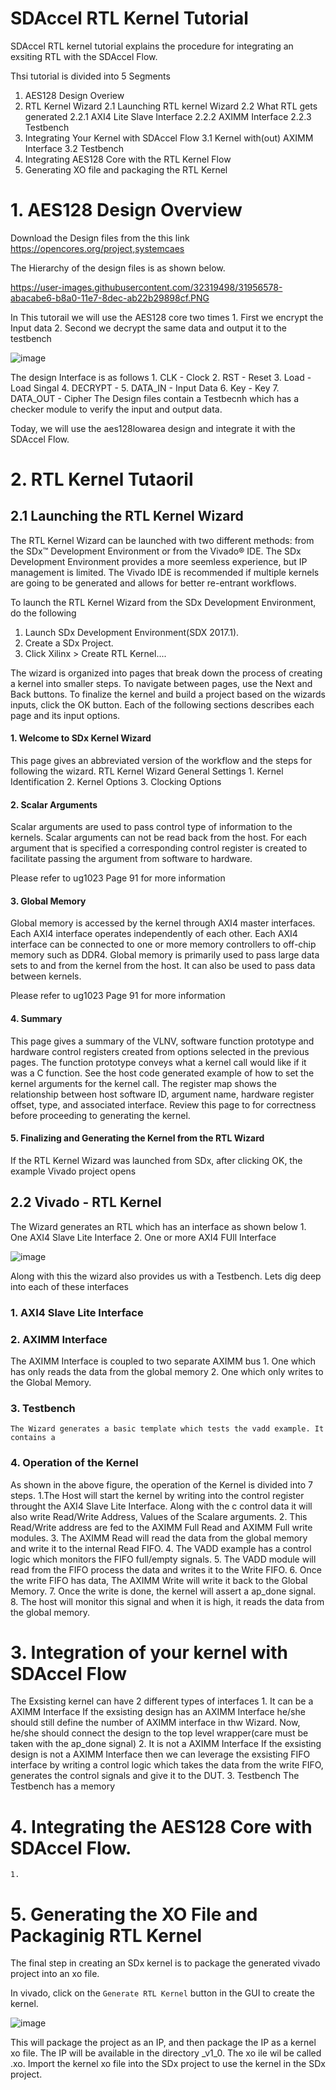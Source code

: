 # SDAccel RTL Kernel Tutorial

SDAccel RTL kernel tutorial explains the procedure for integrating an exsiting RTL with the SDAccel Flow. 

Thsi tutorial is divided into 5 Segments
 1. AES128 Design Overiew 
 2. RTL Kernel Wizard 
  2.1 Launching RTL kernel Wizard
  2.2 What RTL gets generated
     2.2.1 AXI4 Lite Slave Interface
     2.2.2 AXIMM Interface
     2.2.3 Testbench 
 3. Integrating Your Kernel with SDAccel Flow
   3.1 Kernel with(out) AXIMM Interface
   3.2 Testbench 
 4. Integrating AES128 Core with the RTL Kernel Flow
 5. Generating XO file and packaging the RTL Kernel


# 1. AES128 Design Overview
Download the Design files from the this link https://opencores.org/project,systemcaes

The Hierarchy of the design files is as shown below. 

 https://user-images.githubusercontent.com/32319498/31956578-abacabe6-b8a0-11e7-8dec-ab22b29898cf.PNG

In This tutorail we will use the AES128 core two times
	1. First we encrypt the Input data
	2. Second we decrypt the same data and output it to the testbench

![image](https://user-images.githubusercontent.com/32319498/31142684-e1b2e09c-a82f-11e7-9741-ce0f1c4ce054.png)

The design Interface is as follows 
	1. CLK - Clock 
	2. RST - Reset
	3. Load - Load Singal
	4. DECRYPT - 
	5. DATA_IN - Input Data
	6. Key - Key 
	7. DATA_OUT - Cipher
The Design files contain a Testbecnh which has a checker module to verify the input and output data.
		
Today, we will use the aes128lowarea design and integrate it with the SDAccel Flow.

# 2. RTL Kernel Tutaoril
 
## 2.1 Launching the RTL Kernel Wizard
 The RTL Kernel Wizard can be launched with two different methods: from the SDx™ Development Environment or from the Vivado® IDE. 	 The SDx Development Environment provides a more seemless experience, but IP management is limited. The Vivado IDE is recommended 	  if multiple kernels are going to be generated and allows for better re-entrant workflows.

To launch the RTL Kernel Wizard from the SDx Development Environment, do the following
   1. Launch SDx Development Environment(SDX 2017.1).
   2. Create a SDx Project.
   3. Click Xilinx > Create RTL Kernel....

   The wizard is organized into pages that break down the process of creating a kernel into smaller steps. To navigate between pages,    use the Next and Back buttons. To finalize the kernel and build a project based on the wizards inputs, click the OK button. Each of the following sections describes each page and its input options.
 
####   1. Welcome to SDx Kernel Wizard
   This page gives an abbreviated version of the workflow and the steps for following the wizard.
  	RTL Kernel Wizard General Settings
    		1. Kernel Identification
    		2. Kernel Options
    		3. Clocking Options
####   2. Scalar Arguments 
   Scalar arguments are used to pass control type of information to the kernels. Scalar arguments can not be read back from the host. For each argument that is specified a corresponding control register is created to facilitate passing the argument from software to hardware.

Please refer to ug1023 Page 91 for more information

#### 3. Global Memory 
   Global memory is accessed by the kernel through AXI4 master interfaces. Each AXI4 interface operates independently of each other. Each AXI4 interface can be connected to one or more memory controllers to off-chip memory such as DDR4. Global memory is primarily used to pass large data sets to and from the kernel from the host. It can also be used to pass data between kernels.

Please refer to ug1023 Page 91 for more information

#### 4. Summary 
This page gives a summary of the VLNV, software function prototype and hardware control registers created from options selected in the previous pages. The function prototype conveys what a kernel call would like if it was a C function. See the host code generated example of how to set the kernel arguments for the kernel call. The register map shows the relationship between host software ID, argument name, hardware register offset, type, and associated interface. Review this page to for correctness before proceeding to generating the kernel.

#### 5. Finalizing and Generating the Kernel from the RTL Wizard
If the RTL Kernel Wizard was launched from SDx, after clicking OK, the example Vivado project opens

## 2.2 Vivado - RTL Kernel 

The Wizard generates an RTL which has an interface as shown below
	1. One AXI4 Slave Lite Interface
	2. One or more AXI4 FUll Interface
	
![image](https://user-images.githubusercontent.com/32319498/31147244-1b121048-a83e-11e7-83e6-a3f534f62ade.png)

Along with this the wizard also provides us with a Testbench. Lets dig deep into each of these interfaces

### 1. AXI4 Slave Lite Interface 

### 2. AXIMM Interface
   The AXIMM Interface is coupled to two separate AXIMM bus
	1. One which has only reads the data from the global memory 
	2. One which only writes to the Global Memory.
### 3. Testbench
	The Wizard generates a basic template which tests the vadd example. It contains a 
### 4. Operation of the Kernel 
   As shown in the above figure, the operation of the Kernel is divided into 7 steps.
	1.The Host will start the kernel by writing into the control register throught the AXI4 Slave Lite Interface. Along with the c             control data it will also write Read/Write Address, Values of the Scalare arguments. 
	2. This Read/Write address are fed to the AXIMM Full Read and AXIMM Full write modules. 
	3. The AXIMM Read will read the data from the global memory and write it to the internal Read FIFO.
	4. The VADD example has a control logic which monitors the FIFO full/empty signals.
	5. The VADD module will read from the FIFO process the data and writes it to the Write FIFO.
	6. Once the write FIFO has data, The AXIMM Write will write it back to the Global Memory.
	7. Once the write is done, the kernel will assert a ap_done signal. 
	8. The host will monitor this signal and when it is high, it reads the data from the global memory. 

# 3. Integration of your kernel with SDAccel Flow
The Exsisting kernel can have 2 different types of interfaces
	1. It can be a AXIMM Interface
		If the exsisting design has an AXIMM Interface he/she should still define the number of AXIMM interface in thw Wizard. 			Now, he/she should connect the design to the top level wrapper(care must be taken with the ap_done signal)
	2. It is not a AXIMM Interface
		If the exsisting design is not a AXIMM Interface then we can leverage the exsisting FIFO interface by writing a control 		logic which takes the data from the write FIFO, generates the control signals and give it to the DUT. 
	3. Testbench
		The Testbench has a memory
		
# 4. Integrating the AES128 Core with SDAccel Flow.
	1. 
	
# 5. Generating the XO File and Packaginig RTL Kernel 
The final step in creating an SDx kernel is to package the generated vivado project into an xo file. 

In vivado, click on the `Generate RTL Kernel` button in the GUI to create the kernel. 

![image](https://user-images.githubusercontent.com/32319498/31957392-7ddac1dc-b8a3-11e7-9b56-8c8aaaf76226.png)

This will package the project as an IP, and then package the IP as a kernel xo file. The IP will be available in the directory <Kernel name>_v1_0. The xo ile wil be called <Kernel name>.xo. Import the kernel xo file into the SDx project to use the kernel in the SDx project.
 

